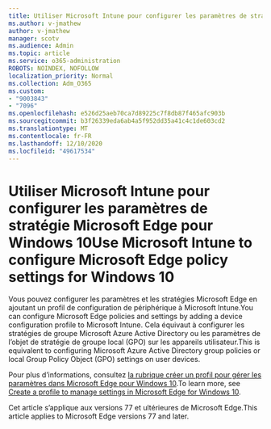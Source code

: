 ```yaml
---
title: Utiliser Microsoft Intune pour configurer les paramètres de stratégie Microsoft Edge pour Windows 10
ms.author: v-jmathew
author: v-jmathew
manager: scotv
ms.audience: Admin
ms.topic: article
ms.service: o365-administration
ROBOTS: NOINDEX, NOFOLLOW
localization_priority: Normal
ms.collection: Adm_O365
ms.custom:
- "9003843"
- "7096"
ms.openlocfilehash: e526d25aeb70ca7d89225c7f8db87f465afc903b
ms.sourcegitcommit: b3f26339eda6ab4a5f952dd35a41c4c1de603cd2
ms.translationtype: MT
ms.contentlocale: fr-FR
ms.lasthandoff: 12/10/2020
ms.locfileid: "49617534"
---
```

# <a name="use-microsoft-intune-to-configure-microsoft-edge-policy-settings-for-windows-10"></a><span data-ttu-id="def7c-102">Utiliser Microsoft Intune pour configurer les paramètres de stratégie Microsoft Edge pour Windows 10</span><span class="sxs-lookup"><span data-stu-id="def7c-102">Use Microsoft Intune to configure Microsoft Edge policy settings for Windows 10</span></span>

<span data-ttu-id="def7c-103">Vous pouvez configurer les paramètres et les stratégies Microsoft Edge en ajoutant un profil de configuration de périphérique à Microsoft Intune.</span><span class="sxs-lookup"><span data-stu-id="def7c-103">You can configure Microsoft Edge policies and settings by adding a device configuration profile to Microsoft Intune.</span></span> <span data-ttu-id="def7c-104">Cela équivaut à configurer les stratégies de groupe Microsoft Azure Active Directory ou les paramètres de l’objet de stratégie de groupe local (GPO) sur les appareils utilisateur.</span><span class="sxs-lookup"><span data-stu-id="def7c-104">This is equivalent to configuring Microsoft Azure Active Directory group policies or local Group Policy Object (GPO) settings on user devices.</span></span>

<span data-ttu-id="def7c-105">Pour plus d’informations, consultez [la rubrique créer un profil pour gérer les paramètres dans Microsoft Edge pour Windows 10](https://go.microsoft.com/fwlink/?linkid=2133700).</span><span class="sxs-lookup"><span data-stu-id="def7c-105">To learn more, see [Create a profile to manage settings in Microsoft Edge for Windows 10](https://go.microsoft.com/fwlink/?linkid=2133700).</span></span>

<span data-ttu-id="def7c-106">Cet article s’applique aux versions 77 et ultérieures de Microsoft Edge.</span><span class="sxs-lookup"><span data-stu-id="def7c-106">This article applies to Microsoft Edge versions 77 and later.</span></span>
